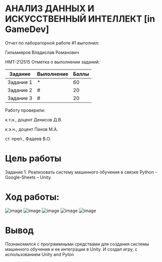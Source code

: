 # АНАЛИЗ ДАННЫХ И ИСКУССТВЕННЫЙ ИНТЕЛЛЕКТ [in GameDev]

Отчет по лабораторной работе #1 выполнил:

Гильмияров Владислав Романович

НМТ-212515 Отметка о выполнении заданий:

| Задание | Выполнение | Баллы |
| ------ | ------ | ------ |
| Задание 1 | * | 60 |
| Задание 2 | # | 20 |
| Задание 3 | # | 20 |


Работу проверили:

к.т.н., доцент Денисов Д.В.

к.э.н., доцент Панов М.А.

ст. преп., Фадеев В.О.

# Цель работы
Задание 1.
Реализовать систему машинного обучения в связке Python - Google-Sheets – Unity.

# Ход работы:
![image](https://user-images.githubusercontent.com/114394198/197396869-ac504a99-b365-49dd-9941-617db45dbec2.png)
![image](https://user-images.githubusercontent.com/114394198/197396882-c8862019-e663-416f-bee0-382ec604a646.png)
![image](https://user-images.githubusercontent.com/114394198/197396894-f9cd8a38-1187-44ce-8992-3c5225827aa7.png)
![image](https://user-images.githubusercontent.com/114394198/197396899-23846616-58bf-4dec-8c75-8b09ce81c607.png)
![image](https://user-images.githubusercontent.com/114394198/197396905-4766eabe-2136-4c5b-a93c-3e20ac1a3820.png)

# Вывод
Познакомился с программными средствами для создания системы машинного обучения и ее интеграции в Unity. И создал игру, с использованием Unity and Pyton
